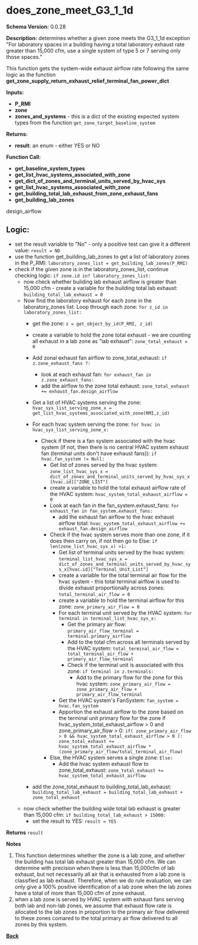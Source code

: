 # does_zone_meet_G3_1_1d  

**Schema Version:** 0.0.28

**Description:** determines whether a given zone meets the G3_1_1d exception "For laboratory spaces in a building having a total laboratory exhaust rate greater than 15,000 cfm, use a single system of type 5 or 7 serving only those spaces."

This function gets the system-wide exhaust airflow rate following the same logic as the function **get_zone_supply_return_exhaust_relief_terminal_fan_power_dict**

**Inputs:** 
- **P_RMI**
- **zone**
- **zones_and_systems** - this is a dict of the existing expected system types from the function `get_zone_target_baseline_system`

**Returns:**  
- **result**: an enum - either YES or NO
 
**Function Call:**
- **get_baseline_system_types**
- **get_list_hvac_systems_associated_with_zone**
- **get_dict_of_zones_and_terminal_units_served_by_hvac_sys**   
- **get_list_hvac_systems_associated_with_zone**
- **get_building_total_lab_exhaust_from_zone_exhaust_fans**
- **get_building_lab_zones**

design_airflow
## Logic:
- set the result variable to "No" - only a positive test can give it a different value: `result = NO`
- use the function get_building_lab_zones to get a list of laboratory zones in the P_RMI: `laboratory_zones_list = get_building_lab_zones(P_RMI)`
- check if the given zone is in the laboratory_zones_list, continue checking logic: `if zone.id in? laboratory_zones_list:`
    - now check whether building lab exhaust airflow is greater than 15,000 cfm - create a variable for the building total lab exhaust: `building_total_lab_exhaust = 0`
    - Now find the laboratory exhaust for each zone in the laboratory_zones list.  Loop through each zone: `for z_id in laboratory_zones_list:`
       - get the zone: `z = get_object_by_id(P_RMI, z_id)`
       - create a variable to hold the zone total exhaust - we are counting all exhaust in a lab zone as "lab exhaust": `zone_total_exhaust = 0`
       - Add zonal exhaust fan airflow to zone_total_exhaust: `if z.zone_exhaust_fans ?:`
           - look at each exhaust fan: `for exhaust_fan in z.zone_exhaust_fans:`
           -  add the airflow to the zone total exhaust: `zone_total_exhaust += exhaust_fan.design_airflow`

       - Get a list of HVAC systems serving the zone: `hvac_sys_list_serving_zone_x =  get_list_hvac_systems_associated_with_zone(RMI,z_id)`  
       - For each hvac system serving the zone: `for hvac in hvac_sys_list_serving_zone_x:`  
           - Check if there is a fan system associated with the hvac system (if not, then there is no central HVAC system exhaust fan (terminal units don't have exhaust fans)): `if hvac.fan_system != Null:`  
               - Get list of zones served by the hvac system: `zone_list_hvac_sys_x = dict_of_zones_and_terminal_units_served_by_hvac_sys_x[hvac.id]["ZONE_LIST"]`  
               - create a variable to hold the total exhaust airflow rate of the HVAC system: `hvac_system_total_exhaust_airflow = 0`
               - Look at each fan in the fan_system.exhaust_fans: `for exhaust_fan in fan_system.exhaust_fans:`
                   - add the exhaust fan airflow to the hvac exhaust airflow total: `hvac_system_total_exhaust_airflow += exhaust_fan.design_airflow`
               - Check if the hvac system serves more than one zone, if it does then carry on, if not then go to Else: `if len(zone_list_hvac_sys_x) >1:`  
                   - Get list of terminal units served by the hvac system: `terminal_list_hvac_sys_x = dict_of_zones_and_terminal_units_served_by_hvac_sys_x[hvac.id]["Terminal_Unit_List"]`  
                   - create a variable for the total terminal air flow for the hvac system - this total terminal airflow is used to divide exhaust proportionally across zones: `total_terminal_air_flow = 0`
                   - create a variable to hold the terminal airflow for this zone: `zone_primary_air_flow = 0`
                   - For each terminal unit served by the HVAC system: `for terminal in terminal_list_hvac_sys_x:`  
                       - Get the primary air flow: `primary_air_flow_terminal = terminal.primary_airflow`  
                       - Add to the total cfm across all terminals served by the HVAC system: `total_terminal_air_flow = total_terminal_air_flow + primary_air_flow_terminal`  
                       - Check if the terminal unit is associated with this zone: `if terminal in z.terminals:`   
                           - Add to the primary flow for the zone for this hvac system:  `zone_primary_air_flow = zone_primary_air_flow + primary_air_flow_terminal`  
                   - Get the HVAC system's FanSystem: `fan_system = hvac.fan_system`
                   - Apportion the exhaust airflow to the zone based on the terminal unit primary flow for the zone if hvac_system_total_exhaust_airflow > 0 and zone_primary_air_flow > 0: `if( zone_primary_air_flow > 0 && hvac_system_total_exhaust_airflow > 0 ): zone_total_exhaust += hvac_system_total_exhaust_airflow * (zone_primary_air_flow/total_terminal_air_flow)`
               - Else, the HVAC system serves a single zone: `Else:`  
                   - Add the hvac system exhaust flow to zone_total_exhaust: `zone_total_exhaust += hvac_system_total_exhaust_airflow`  
       - add the zone_total_exhaust to building_total_lab_exhaust: `building_total_lab_exhaust = building_total_lab_exhaust + zone_total_exhaust`
     - now check whether the building wide total lab exhaust is greater than 15,000 cfm: `if building_total_lab_exhaust > 15000:`
       - set the result to YES: `result = YES`



**Returns** `result`

**Notes**
1.  This function determines whether the zone is a lab zone, and whether the building has total lab exhaust greater than 15,000 cfm.  We can determine with precision when there is less than 15,000cfm of lab exhaust, but not necessarily all air that is exhausted from a lab zone is classified as lab exhaust.  Therefore, when we do rule evaluation, we can only give a 100% positive identification of a lab zone when the lab zones have a total of more than 15,000 cfm of zone exhaust.
2.  when a lab zone is served by HVAC system with exhaust fans serving both lab and non-lab zones, we assume that exhaust flow rate is allocated to the lab zones in proportion to the primary air flow delivered to these zones comared to the total primary air flow delivered to all zones by this system.


**[Back](../_toc.md)**

